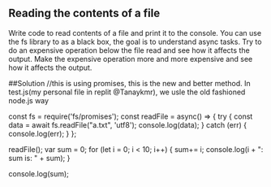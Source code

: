 ## Reading the contents of a file

Write code to read contents of a file and print it to the console. 
You can use the fs library to as a black box, the goal is to understand async tasks. 
Try to do an expensive operation below the file read and see how it affects the output. 
Make the expensive operation more and more expensive and see how it affects the output. 


##Solution
//this is using promises, this is the new and better method. In test.js(my personal file in replit @Tanaykmr), we usle the old fashioned node.js way

const fs = require('fs/promises');
const readFile = async() => {
  try {
    const data = await fs.readFile("a.txt", 'utf8');
    console.log(data);
  } catch (err) {
    console.log(err);
  }
};

readFile();
var sum = 0;
for (let i = 0; i < 10; i++)
  {
    sum+= i;
    console.log(i + ": sum is: " + sum);
  }

console.log(sum);

